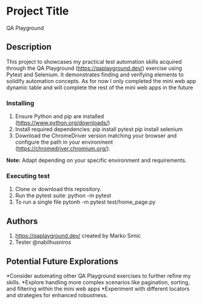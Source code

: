 # Project Title

QA Playground

## Description

This project to showcases my practical test automation skills acquired through the QA Playground (https://qaplayground.dev/) exercise using Pytest and Selenium. It demonstrates finding and verifying elements to solidify automation concepts.
As for now I only completed the mini web app dynamic table and will complete the rest of the mini web apps in the future

### Installing

1. Ensure Python and pip are installed (https://www.python.org/downloads/)
2. Install required dependencies:
     pip install pytest
     pip install selenium
4. Download the ChromeDriver version matching your browser and configure the path in your environment (https://chromedriver.chromium.org/).

**Note:** Adapt depending on your specific environment and requirements.

### Executing test

1. Clone or download this repository.
2. Run the pytest suite:
    python -m pytest
3. To run a single file
    pytonh -m pytest test/home_page.py

## Authors
1. https://qaplayground.dev/ created by Marko Simic
2. Tester @nabilhusniros

## Potential Future Explorations
*Consider automating other QA Playground exercises to further refine my skills.
*Explore handling more complex scenarios like pagination, sorting, and filtering within the mini web apps
*Experiment with different locators and strategies for enhanced robustness.
